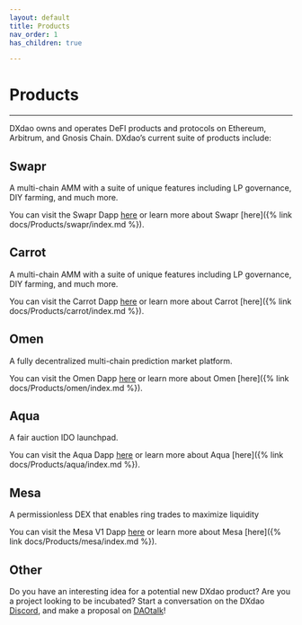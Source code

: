 ```yaml
---
layout: default
title: Products
nav_order: 1
has_children: true

---
```


# Products

___

DXdao owns and operates DeFI products and protocols on Ethereum, Arbitrum, and Gnosis Chain. DXdao’s current suite of products include:

## Swapr

A multi-chain AMM with a suite of unique features including LP governance, DIY farming, and much more.

You can visit the Swapr Dapp <a href="https://swapr.eth.link/#/swap" target="_blank">here</a> or learn more about Swapr [here]({% link docs/Products/swapr/index.md %}).

## Carrot

A multi-chain AMM with a suite of unique features including LP governance, DIY farming, and much more.

You can visit the Carrot Dapp <a href="https://carrot.eth.link/#/swap" target="_blank">here</a> or learn more about Carrot [here]({% link docs/Products/carrot/index.md %}).

## Omen

A fully decentralized multi-chain prediction market platform.

You can visit the Omen Dapp <a href="https://omen.eth.link/#/liquidity" target="_blank">here</a> or learn more about Omen [here]({% link docs/Products/omen/index.md %}).

## Aqua

A fair auction IDO launchpad.

You can visit the Aqua Dapp <a href="https://aqua.eth.link/" target="_blank">here</a> or learn more about Aqua [here]({% link docs/Products/aqua/index.md %}).

## Mesa

A permissionless DEX that enables ring trades to maximize liquidity

You can visit the Mesa V1 Dapp <a href="https://mesa.eth.link/" target="_blank">here</a> or learn more about Mesa [here]({% link docs/Products/mesa/index.md %}).

## Other

Do you have an interesting idea for a potential new DXdao product? Are you a project looking to be incubated? Start a conversation on the DXdao <a href="https://discord.gg/4QXEJQkvHH" target="_blank">Discord</a>, and make a proposal on <a href="https://daotalk.org/c/dx-dao/15" target="_blank">DAOtalk</a>!